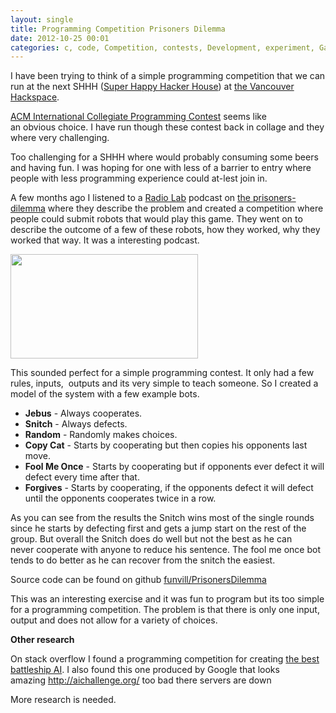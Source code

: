```yaml
---
layout: single
title: Programming Competition Prisoners Dilemma
date: 2012-10-25 00:01
categories: c, code, Competition, contests, Development, experiment, Games, github, News, programming, project, projects, thought, VHS
---
```

I have been trying to think of a simple programming competition that we can run at the next SHHH (<a href="http://vancouver.hackspace.ca/wp/2012/10/23/super-happy-hacker-house-24-nov-11-2012-730-late/">Super Happy Hacker House</a>) at <a href="http://vancouver.hackspace.ca/wp/">the Vancouver Hackspace</a>.

<a href="http://en.wikipedia.org/wiki/ACM_International_Collegiate_Programming_Contest">ACM International Collegiate Programming Contest</a> seems like an obvious choice. I have run though these contest back in collage and they where very challenging.

Too challenging for a SHHH where would probably consuming some beers and having fun. I was hoping for one with less of a barrier to entry where people with less programming experience could at-lest join in.

A few months ago I listened to a <a href="http://www.radiolab.org">Radio Lab</a> podcast on <a href="http://www.radiolab.org/blogs/radiolab-blogland/2010/dec/14/prisoners-dilemma/">the prisoners-dilemma</a> where they describe the problem and created a competition where people could submit robots that would play this game. They went on to describe the outcome of a few of these robots, how they worked, why they worked that way. It was a interesting podcast.

<img class="alignright size-medium wp-image-2930" style="line-height: 24px; font-size: 16px;" title="PrisonersDilemma" src="/public/uploads/2012/10/PrisonersDilemma-300x167.png" alt="" width="300" height="167" />

This sounded perfect for a simple programming contest. It only had a few rules, inputs,  outputs and its very simple to teach someone. So I created a model of the system with a few example bots.
<ul>
	<li><strong>Jebus</strong> - Always cooperates.</li>
	<li><strong>Snitch</strong> - Always defects.</li>
	<li><strong>Random</strong> - Randomly makes choices.</li>
	<li><strong>Copy Cat</strong> - Starts by cooperating but then copies his opponents last move.</li>
	<li><strong>Fool Me Once</strong> - Starts by cooperating but if opponents ever defect it will defect every time after that.</li>
	<li><strong>Forgives</strong> - Starts by cooperating, if the opponents defect it will defect until the opponents cooperates twice in a row.</li>
</ul>
As you can see from the results the Snitch wins most of the single rounds since he starts by defecting first and gets a jump start on the rest of the group. But overall the Snitch does do well but not the best as he can never cooperate with anyone to reduce his sentence. The fool me once bot tends to do better as he can recover from the snitch the easiest.

Source code can be found on github <a href="https://github.com/funvill/PrisonersDilemma">funvill/PrisonersDilemma</a>

This was an interesting exercise and it was fun to program but its too simple for a programming competition. The problem is that there is only one input, output and does not allow for a variety of choices.

<strong>Other research </strong>

On stack overflow I found a programming competition for creating <a href="http://stackoverflow.com/questions/1631414/what-is-the-best-battleship-ai">the best battleship AI</a>. I also found this one produced by Google that looks amazing <a href="http://aichallenge.org/">http://aichallenge.org/</a> too bad there servers are down

More research is needed.

&nbsp;

&nbsp;

